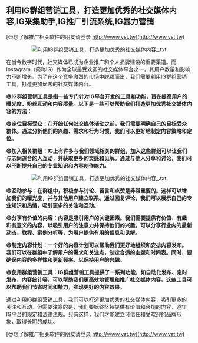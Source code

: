 ## **利用IG群组营销工具，打造更加优秀的社交媒体内容,IG采集助手,IG推广引流系统,IG暴力营销**

[😍想了解推广相关软件的朋友请登录 http://www.vst.tw](http://www.vst.tw)

 <center><img src="https://vst.tw/MP4/tuiguang/png/3.png" alt="利用IG群组营销工具，打造更加优秀的社交媒体内容_.txt"></center>

在当今数字时代，社交媒体已成为企业推广和个人品牌建设的重要渠道。而Instagram（简称IG）作为全球最受欢迎的社交媒体平台之一，其用户数量和影响力不断增长。为了在这个竞争激烈的市场中脱颖而出，我们需要利用IG群组营销工具，打造更加优秀的社交媒体内容。

**😄IG群组营销工具是指一些专门针对IG平台开发的工具和功能，旨在提高用户的曝光度、粉丝互动和内容质量。以下是一些可以帮助我们打造更加优秀社交媒体内容的方法：**

**😄定位目标受众：在开始任何社交媒体活动之前，我们需要明确自己的目标受众群体。通过分析他们的兴趣、需求和行为习惯，我们可以更好地制定内容策略和定位。**

**😄加入相关群组：IG上有许多与我们领域相关的群组，加入这些群组可以让我们与志同道合的人互动，并获取更多的灵感和见解。通过与他人分享和讨论，我们可以不断提升自己的专业知识和内容创作能力。**

 <center><img src="https://vst.tw/MP4/tuiguang/png/6.png" alt="利用IG群组营销工具，打造更加优秀的社交媒体内容_.txt"></center>

**😄互动参与：在群组中，积极参与讨论、留言和点赞是非常重要的。这样可以增加我们的曝光度，并与其他用户建立联系。通过回复评论，我们可以展示自己的专业知识和热情，吸引更多的关注和互动。**

**😄分享有价值的内容：内容是吸引用户的关键因素。我们需要提供有价值、有趣和有意义的内容，以吸引用户的注意力并保持他们的兴趣。可以分享行业内的最新动态、教程、案例分析等，为用户提供有用的信息和见解。**

**😄制定内容计划：一个好的内容计划可以帮助我们更好地组织和安排内容发布。我们可以在群组中了解用户的需求和关注点，制定合适的主题和时间表。同时，要确保内容的多样性和更新频率，以保持用户的兴趣。**

**😄使用群组营销工具：IG群组营销工具提供了一系列功能，如自动化发布、定时发布、内容统计等，可以帮助我们更高效地管理和推广社交媒体内容。这些工具可以帮助我们节省时间和精力，实现更好的内容效果。**

通过利用IG群组营销工具，我们可以打造更加优秀的社交媒体内容，吸引更多的关注和互动。但需要注意的是，我们要始终坚持提供有价值和合规的内容，遵守IG平台的规定和法律法规。只有这样，我们才能建立可信任和受欢迎的品牌形象，取得长期的成功。

[😍想了解推广相关软件的朋友请登录 http://www.vst.tw](http://www.vst.tw)



